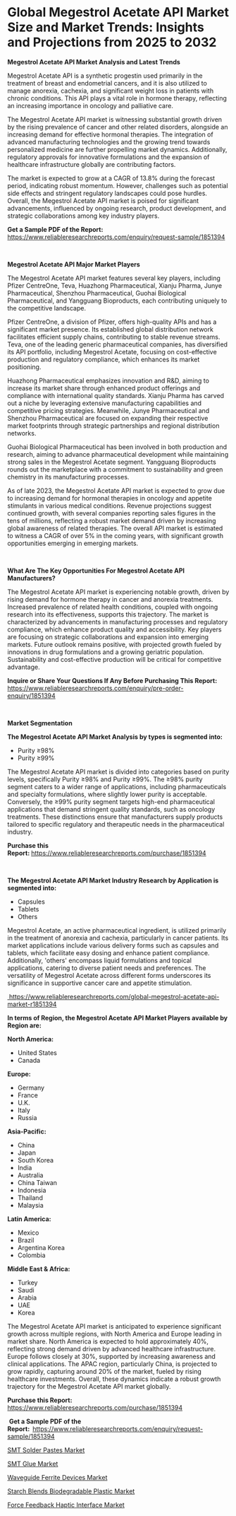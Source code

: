 <p><h1>Global Megestrol Acetate API Market Size and Market Trends: Insights and Projections from 2025 to 2032</h1></p><p><strong>Megestrol Acetate API Market Analysis and Latest Trends</strong></p>
<p><p>Megestrol Acetate API is a synthetic progestin used primarily in the treatment of breast and endometrial cancers, and it is also utilized to manage anorexia, cachexia, and significant weight loss in patients with chronic conditions. This API plays a vital role in hormone therapy, reflecting an increasing importance in oncology and palliative care.</p><p>The Megestrol Acetate API market is witnessing substantial growth driven by the rising prevalence of cancer and other related disorders, alongside an increasing demand for effective hormonal therapies. The integration of advanced manufacturing technologies and the growing trend towards personalized medicine are further propelling market dynamics. Additionally, regulatory approvals for innovative formulations and the expansion of healthcare infrastructure globally are contributing factors.</p><p>The market is expected to grow at a CAGR of 13.8% during the forecast period, indicating robust momentum. However, challenges such as potential side effects and stringent regulatory landscapes could pose hurdles. Overall, the Megestrol Acetate API market is poised for significant advancements, influenced by ongoing research, product development, and strategic collaborations among key industry players.</p></p>
<p><strong>Get a Sample PDF of the Report:&nbsp;</strong> <a href="https://www.reliableresearchreports.com/enquiry/request-sample/1851394?utm_campaign=37&utm_medium=2&utm_source=Github&utm_content=ia&utm_term=26032025&utm_id=megestrol-acetate-api">https://www.reliableresearchreports.com/enquiry/request-sample/1851394</a></p>
<p>&nbsp;</p>
<p><strong>Megestrol Acetate API Major Market Players</strong></p>
<p><p>The Megestrol Acetate API market features several key players, including Pfizer CentreOne, Teva, Huazhong Pharmaceutical, Xianju Pharma, Junye Pharmaceutical, Shenzhou Pharmaceutical, Guohai Biological Pharmaceutical, and Yangguang Bioproducts, each contributing uniquely to the competitive landscape.</p><p>Pfizer CentreOne, a division of Pfizer, offers high-quality APIs and has a significant market presence. Its established global distribution network facilitates efficient supply chains, contributing to stable revenue streams. Teva, one of the leading generic pharmaceutical companies, has diversified its API portfolio, including Megestrol Acetate, focusing on cost-effective production and regulatory compliance, which enhances its market positioning.</p><p>Huazhong Pharmaceutical emphasizes innovation and R&D, aiming to increase its market share through enhanced product offerings and compliance with international quality standards. Xianju Pharma has carved out a niche by leveraging extensive manufacturing capabilities and competitive pricing strategies. Meanwhile, Junye Pharmaceutical and Shenzhou Pharmaceutical are focused on expanding their respective market footprints through strategic partnerships and regional distribution networks.</p><p>Guohai Biological Pharmaceutical has been involved in both production and research, aiming to advance pharmaceutical development while maintaining strong sales in the Megestrol Acetate segment. Yangguang Bioproducts rounds out the marketplace with a commitment to sustainability and green chemistry in its manufacturing processes.</p><p>As of late 2023, the Megestrol Acetate API market is expected to grow due to increasing demand for hormonal therapies in oncology and appetite stimulants in various medical conditions. Revenue projections suggest continued growth, with several companies reporting sales figures in the tens of millions, reflecting a robust market demand driven by increasing global awareness of related therapies. The overall API market is estimated to witness a CAGR of over 5% in the coming years, with significant growth opportunities emerging in emerging markets.</p></p>
<p>&nbsp;</p>
<p><strong>What Are The Key Opportunities For Megestrol Acetate API Manufacturers?</strong></p>
<p><p>The Megestrol Acetate API market is experiencing notable growth, driven by rising demand for hormone therapy in cancer and anorexia treatments. Increased prevalence of related health conditions, coupled with ongoing research into its effectiveness, supports this trajectory. The market is characterized by advancements in manufacturing processes and regulatory compliance, which enhance product quality and accessibility. Key players are focusing on strategic collaborations and expansion into emerging markets. Future outlook remains positive, with projected growth fueled by innovations in drug formulations and a growing geriatric population. Sustainability and cost-effective production will be critical for competitive advantage.</p></p>
<p><strong>Inquire or Share Your Questions If Any Before Purchasing This Report:</strong> <a href="https://www.reliableresearchreports.com/enquiry/pre-order-enquiry/1851394?utm_campaign=37&utm_medium=2&utm_source=Github&utm_content=ia&utm_term=26032025&utm_id=megestrol-acetate-api">https://www.reliableresearchreports.com/enquiry/pre-order-enquiry/1851394</a></p>
<p>&nbsp;</p>
<p><strong>Market Segmentation</strong></p>
<p><strong>The Megestrol Acetate API Market Analysis by types is segmented into:</strong></p>
<p><ul><li>Purity ≥98%</li><li>Purity ≥99%</li></ul></p>
<p><p>The Megestrol Acetate API market is divided into categories based on purity levels, specifically Purity ≥98% and Purity ≥99%. The ≥98% purity segment caters to a wider range of applications, including pharmaceuticals and specialty formulations, where slightly lower purity is acceptable. Conversely, the ≥99% purity segment targets high-end pharmaceutical applications that demand stringent quality standards, such as oncology treatments. These distinctions ensure that manufacturers supply products tailored to specific regulatory and therapeutic needs in the pharmaceutical industry.</p></p>
<p><strong>Purchase this Report:&nbsp;</strong><a href="https://www.reliableresearchreports.com/purchase/1851394?utm_campaign=37&utm_medium=2&utm_source=Github&utm_content=ia&utm_term=26032025&utm_id=megestrol-acetate-api">https://www.reliableresearchreports.com/purchase/1851394</a></p>
<p>&nbsp;</p>
<p><strong>The Megestrol Acetate API Market Industry Research by Application is segmented into:</strong></p>
<p><ul><li>Capsules</li><li>Tablets</li><li>Others</li></ul></p>
<p><p>Megestrol Acetate, an active pharmaceutical ingredient, is utilized primarily in the treatment of anorexia and cachexia, particularly in cancer patients. Its market applications include various delivery forms such as capsules and tablets, which facilitate easy dosing and enhance patient compliance. Additionally, 'others' encompass liquid formulations and topical applications, catering to diverse patient needs and preferences. The versatility of Megestrol Acetate across different forms underscores its significance in supportive cancer care and appetite stimulation.</p></p>
<p><a href="https://www.reliableresearchreports.com/global-megestrol-acetate-api-market-r1851394?utm_campaign=37&utm_medium=2&utm_source=Github&utm_content=ia&utm_term=26032025&utm_id=megestrol-acetate-api">&nbsp;https://www.reliableresearchreports.com/global-megestrol-acetate-api-market-r1851394</a></p>
<p><strong>In terms of Region, the Megestrol Acetate API Market Players available by Region are:</strong></p>
<p>
    <p> <strong> North America: </strong>
        <ul>
            <li>United States</li>
            <li>Canada</li>
        </ul>
        </p> 
    <p> <strong> Europe: </strong>
        <ul>
            <li>Germany</li>
            <li>France</li>
            <li>U.K.</li>
            <li>Italy</li>
            <li>Russia</li>
        </ul>
        </p> 
    <p> <strong> Asia-Pacific: </strong>
        <ul>
            <li>China</li>
            <li>Japan</li>
            <li>South Korea</li>
            <li>India</li>
            <li>Australia</li>
            <li>China Taiwan</li>
            <li>Indonesia</li>
            <li>Thailand</li>
            <li>Malaysia</li>
        </ul>
        </p> 
    <p> <strong> Latin America: </strong>
        <ul>
            <li>Mexico</li>
            <li>Brazil</li>
            <li>Argentina Korea</li>
            <li>Colombia</li>
        </ul>
        </p> 
    <p> <strong> Middle East & Africa: </strong>
        <ul>
            <li>Turkey</li>
            <li>Saudi</li>
            <li>Arabia</li>
            <li>UAE</li>
            <li>Korea</li>
        </ul>
    </p>
    </p>
<p><p>The Megestrol Acetate API market is anticipated to experience significant growth across multiple regions, with North America and Europe leading in market share. North America is expected to hold approximately 40%, reflecting strong demand driven by advanced healthcare infrastructure. Europe follows closely at 30%, supported by increasing awareness and clinical applications. The APAC region, particularly China, is projected to grow rapidly, capturing around 20% of the market, fueled by rising healthcare investments. Overall, these dynamics indicate a robust growth trajectory for the Megestrol Acetate API market globally.</p></p>
<p><strong>Purchase this Report: </strong><a href="https://www.reliableresearchreports.com/purchase/1851394?utm_campaign=37&utm_medium=2&utm_source=Github&utm_content=ia&utm_term=26032025&utm_id=megestrol-acetate-api">https://www.reliableresearchreports.com/purchase/1851394</a></p>
<p>&nbsp;<strong>Get a Sample PDF of the Report:&nbsp;&nbsp;</strong><a href="https://www.reliableresearchreports.com/enquiry/request-sample/1851394?utm_campaign=37&utm_medium=2&utm_source=Github&utm_content=ia&utm_term=26032025&utm_id=megestrol-acetate-api">https://www.reliableresearchreports.com/enquiry/request-sample/1851394</a></p>
<p><strong></strong></p>
<p><p><a href="https://github.com/boudykodumi/Market-Research-Report-List-1/blob/main/smt-solder-pastes-market.md?utm_campaign=37&utm_medium=2&utm_source=Github&utm_content=ia&utm_term=26032025&utm_id=megestrol-acetate-api">SMT Solder Pastes Market</a></p><p><a href="https://github.com/aiamekar/Market-Research-Report-List-1/blob/main/smt-glue-market.md?utm_campaign=37&utm_medium=2&utm_source=Github&utm_content=ia&utm_term=26032025&utm_id=megestrol-acetate-api">SMT Glue Market</a></p><p><a href="https://github.com/vsiljgestel/Market-Research-Report-List-1/blob/main/waveguide-ferrite-devices-market.md?utm_campaign=37&utm_medium=2&utm_source=Github&utm_content=ia&utm_term=26032025&utm_id=megestrol-acetate-api">Waveguide Ferrite Devices Market</a></p><p><a href="https://github.com/ummulmzu/Market-Research-Report-List-1/blob/main/starch-blends-biodegradable-plastic-market.md?utm_campaign=37&utm_medium=2&utm_source=Github&utm_content=ia&utm_term=26032025&utm_id=megestrol-acetate-api">Starch Blends Biodegradable Plastic Market</a></p><p><a href="https://github.com/nwokechock6s/Market-Research-Report-List-1/blob/main/force-feedback-haptic-interface-market.md?utm_campaign=37&utm_medium=2&utm_source=Github&utm_content=ia&utm_term=26032025&utm_id=megestrol-acetate-api">Force Feedback Haptic Interface Market</a></p></p>